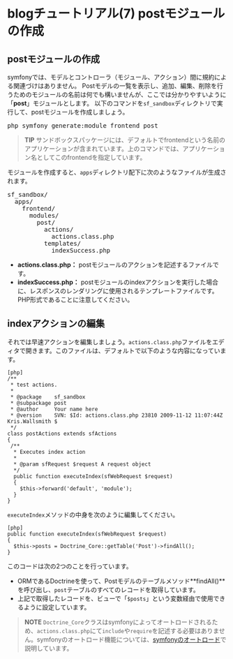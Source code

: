 blogチュートリアル(7) postモジュールの作成
==========================================

postモジュールの作成
--------------------

symfonyでは、モデルとコントローラ（モジュール、アクション）間に規約による関連づけはありません。
Postモデルの一覧を表示し、追加、編集、削除を行うためのモジュールの名前は何でも構いませんが、ここでは分かりやすいように「**post**」モジュールとします。
以下のコマンドを`sf_sandbox`ディレクトリで実行して、postモジュールを作成しましょう。

<pre>
php symfony generate:module frontend post
</pre>

> **TIP**
> サンドボックスパッケージには、デフォルトでfrontendという名前のアプリケーションが含まれています。上のコマンドでは、アプリケーション名としてこのfrontendを指定しています。

モジュールを作成すると、`apps`ディレクトリ配下に次のようなファイルが生成されます。

<pre>
sf_sandbox/
  apps/
    frontend/
      modules/
        post/
          actions/
            actions.class.php
          templates/
            indexSuccess.php
</pre>

- **actions.class.php：** postモジュールのアクションを記述するファイルです。
- **indexSuccess.php：** postモジュールのindexアクションを実行した場合に、レスポンスのレンダリングに使用されるテンプレートファイルです。PHP形式であることに注意してください。


indexアクションの編集
---------------------

それでは早速アクションを編集しましょう。`actions.class.php`ファイルをエディタで開きます。このファイルは、デフォルトで以下のような内容になっています。

	[php]
	/**
	 * test actions.
	 *
	 * @package    sf_sandbox
	 * @subpackage post
	 * @author     Your name here
	 * @version    SVN: $Id: actions.class.php 23810 2009-11-12 11:07:44Z Kris.Wallsmith $
	 */
	class postActions extends sfActions
	{
	 /**
	  * Executes index action
	  *
	  * @param sfRequest $request A request object
	  */
	  public function executeIndex(sfWebRequest $request)
	  {
	    $this->forward('default', 'module');
	  }
	}

`executeIndex`メソッドの中身を次のように編集してください。

	[php]
	public function executeIndex(sfWebRequest $request)
	{
	  $this->posts = Doctrine_Core::getTable('Post')->findAll();
	}

このコードは次の2つのことを行っています。

- ORMであるDoctrineを使って、Postモデルのテーブルメソッド**findAll()**を呼び出し、`post`テーブルのすべてのレコードを取得しています。
- 上記で取得したレコードを、ビューで「`$posts`」という変数経由で使用できるように設定しています。


> **NOTE**
> `Doctrine_Core`クラスはsymfonyによってオートロードされるため、`actions.class.php`にて`include`や`require`を記述する必要はありません。symfonyのオートロード機能については、[symfonyのオートロード](14-next-step#2cca0e9ccc20e0b8ae938b179349df08)で説明しています。

